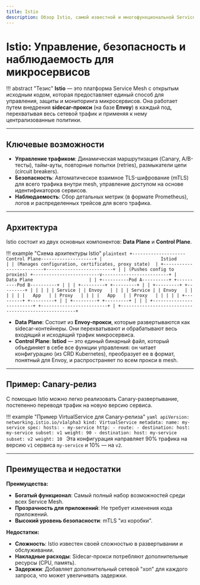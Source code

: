 ```yaml
---
title: Istio
description: Обзор Istio, самой известной и многофункциональной Service Mesh платформы.
---
```


# Istio: Управление, безопасность и наблюдаемость для микросервисов

!!! abstract "Тезис"
    **Istio** — это платформа Service Mesh с открытым исходным кодом, которая предоставляет единый способ для управления, защиты и мониторинга микросервисов. Она работает путем внедрения **sidecar-прокси** (на базе **Envoy**) в каждый под, перехватывая весь сетевой трафик и применяя к нему централизованные политики.

---

## Ключевые возможности

-   **Управление трафиком**: Динамическая маршрутизация (Canary, A/B-тесты), тайм-ауты, повторные попытки (retries), размыкатели цепи (circuit breakers).
-   **Безопасность**: Автоматическое взаимное TLS-шифрование (mTLS) для всего трафика внутри mesh, управление доступом на основе идентификаторов сервисов.
-   **Наблюдаемость**: Сбор детальных метрик (в формате Prometheus), логов и распределенных трейсов для всего трафика.

---

## Архитектура

Istio состоит из двух основных компонентов: **Data Plane** и **Control Plane**.

!!! example "Схема архитектуры Istio"
    ```plaintext
    +--------------------Control Plane--------------------+
    |                      Istiod                       |
    | (Manages configuration, certificates, proxy state)  |
    +-------------------------+-------------------------+
                              |
                              | (Pushes config to proxies)
    +-------------------------v-------------------------+
    |                      Data Plane                     |
    | +----------Pod A----------+ +----------Pod B----------+ |
    | | +---------+ +---------+ | | +---------+ +---------+ | |
    | | | Service | | Envoy   | | | | Service | | Envoy   | | |
    | | |   App   | | Proxy   | | | |   App   | | Proxy   | | |
    | | +---------+ +---------+ | | +---------+ +---------+ | |
    | +-------------------------+ +-------------------------+ |
    +-----------------------------------------------------+
    ```

-   **Data Plane**: Состоит из **Envoy-прокси**, которые развертываются как sidecar-контейнеры. Они перехватывают и обрабатывают весь входящий и исходящий трафик микросервиса.
-   **Control Plane**: **Istiod** — это единый бинарный файл, который объединяет в себе все функции управления: он читает конфигурацию (из CRD Kubernetes), преобразует ее в формат, понятный для Envoy, и распространяет по всем прокси в mesh.

---

## Пример: Canary-релиз

С помощью Istio можно легко реализовать Canary-развертывание, постепенно переводя трафик на новую версию сервиса.

!!! example "Пример VirtualService для Canary-релиза"
    ```yaml
    apiVersion: networking.istio.io/v1alpha3
    kind: VirtualService
    metadata:
      name: my-service
    spec:
      hosts:
      - my-service
      http:
      - route:
        - destination:
            host: my-service
            subset: v1
          weight: 90
        - destination:
            host: my-service
            subset: v2
          weight: 10
    ```
    Эта конфигурация направляет 90% трафика на версию `v1` сервиса `my-service` и 10% — на `v2`.

---

## Преимущества и недостатки

**Преимущества:**
-   **Богатый функционал**: Самый полный набор возможностей среди всех Service Mesh.
-   **Прозрачность для приложений**: Не требует изменения кода приложений.
-   **Высокий уровень безопасности**: mTLS "из коробки".

**Недостатки:**
-   **Сложность**: Istio известен своей сложностью в развертывании и обслуживании.
-   **Накладные расходы**: Sidecar-прокси потребляют дополнительные ресурсы (CPU, память).
-   **Задержки**: Добавляет дополнительный сетевой "хоп" для каждого запроса, что может увеличивать задержки.
